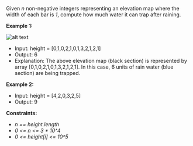 Given _n_ non-negative integers representing an elevation map where the width of each bar is _1_, compute how much water
it can trap after raining.

**Example 1:**

![alt text](https://assets.leetcode.com/uploads/2018/10/22/rainwatertrap.png)

- Input: height = [0,1,0,2,1,0,1,3,2,1,2,1]
- Output: 6 
- Explanation: The above elevation map (black section) is represented by array [0,1,0,2,1,0,1,3,2,1,2,1]. In this case,
  6 units of rain water (blue section) are being trapped.

**Example 2:**

- Input: height = [4,2,0,3,2,5]
- Output: 9

**Constraints:**

- _n == height.length_
- _0 <= n <= 3 * 10^4_
- _0 <= height[i] <= 10^5_